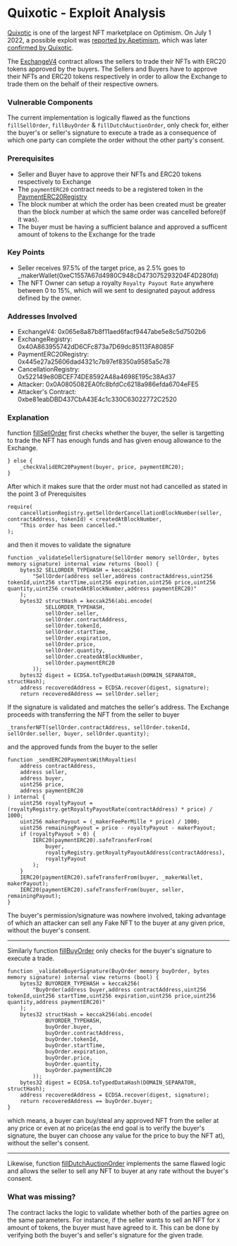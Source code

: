 # Quixotic - Exploit Analysis

[Quixotic](https://quixotic.io/) is one of the largest NFT marketplace on Optimism. On July 1 2022, a possible exploit was [reported by Apetimism](https://twitter.com/apetimism/status/1542743841735749632), which was later [confirmed by Quixotic](https://twitter.com/quixotic_io/status/1542790067130978307).

The [ExchangeV4](https://optimistic.etherscan.io/address/0x065e8a87b8f11aed6facf9447abe5e8c5d7502b6#code) contract allows the sellers to trade their NFTs with ERC20 tokens approved by the buyers. The Sellers and Buyers have to approve their NFTs and ERC20 tokens respectively in order to allow the Exchange to trade them on the behalf of their respective owners.

### Vulnerable Components

The current implementation is logically flawed as the functions `fillSellOrder`, `fillBuyOrder` & `fillDutchAuctionOrder`, only check for, either the buyer's or seller's signature to execute a trade as a consequence of which one party can complete the order without the other party's consent.

### Prerequisites
* Seller and Buyer have to approve their NFTs and ERC20 tokens respectively to Exchange
* The `paymentERC20` contract needs to be a registered token in the [PaymentERC20Registry](https://optimistic.etherscan.io/address/0x445e27a25606dad4321c7b97ef8350a9585a5c78#code) 
* The block number at which the order has been created must be greater than the block number at which the same order was cancelled before(if it was).
* The buyer must be having a sufficient balance and approved a sufficent amount of tokens to the Exchange for the trade

### Key Points
* Seller receives 97.5% of the target price, as 2.5% goes to _makerWallet(0xeC1557A67d4980C948cD473075293204F4D280fd)
* The NFT Owner can setup a royalty `Royalty Payout Rate` anywhere between 0 to 15%, which will we sent to designated payout address defined by the owner.

### Addresses Involved
* ExchangeV4: 0x065e8a87b8f11aed6facf9447abe5e8c5d7502b6
* ExchangeRegistry: 0x40A863955742dD6CFc873a7D69dc85113FA8085F
* PaymentERC20Registry: 0x445e27a25606dad4321c7b97ef8350a9585a5c78
* CancellationRegistry: 0x522149e80BCEF74DE8592A48a4698E195c38Ad37
* Attacker: 0x0A0805082EA0fc8bfdCc6218a986efda6704eFE5
* Attacker's Contract: 0xbe81eabDBD437CbA43E4c1c330C63022772C2520

### Explanation

function [fillSellOrder](https://github.com/razzor-codes/Web3-Graveyard/blob/main/contracts/Quixotic/ExchangeV4.sol#L1630-L1679) first checks whether the buyer, the seller is targetting to trade the NFT has enough funds and has given enoug allowance to the Exchange.

```Solidity
} else {
    _checkValidERC20Payment(buyer, price, paymentERC20);
}
```

After which it makes sure that the order must not had cancelled as stated in the point 3 of Prerequisites

```Solidity
require(
    cancellationRegistry.getSellOrderCancellationBlockNumber(seller, contractAddress, tokenId) < createdAtBlockNumber,
    "This order has been cancelled."
);
```
and then it moves to validate the signature
```Solidity
function _validateSellerSignature(SellOrder memory sellOrder, bytes memory signature) internal view returns (bool) {
    bytes32 SELLORDER_TYPEHASH = keccak256(
        "SellOrder(address seller,address contractAddress,uint256 tokenId,uint256 startTime,uint256 expiration,uint256 price,uint256 quantity,uint256 createdAtBlockNumber,address paymentERC20)"
    );
    bytes32 structHash = keccak256(abi.encode(
            SELLORDER_TYPEHASH,
            sellOrder.seller,
            sellOrder.contractAddress,
            sellOrder.tokenId,
            sellOrder.startTime,
            sellOrder.expiration,
            sellOrder.price,
            sellOrder.quantity,
            sellOrder.createdAtBlockNumber,
            sellOrder.paymentERC20
        ));
    bytes32 digest = ECDSA.toTypedDataHash(DOMAIN_SEPARATOR, structHash);
    address recoveredAddress = ECDSA.recover(digest, signature);
    return recoveredAddress == sellOrder.seller;
```
If the signature is validated and matches the seller's address. The Exchange proceeds with transferring the NFT from the seller to buyer
```Solidity
_transferNFT(sellOrder.contractAddress, sellOrder.tokenId, sellOrder.seller, buyer, sellOrder.quantity);
```

and the approved funds from the buyer to the seller
```Solidity
function _sendERC20PaymentsWithRoyalties(
    address contractAddress,
    address seller,
    address buyer,
    uint256 price,
    address paymentERC20
) internal {
    uint256 royaltyPayout = (royaltyRegistry.getRoyaltyPayoutRate(contractAddress) * price) / 1000;
    uint256 makerPayout = (_makerFeePerMille * price) / 1000;
    uint256 remainingPayout = price - royaltyPayout - makerPayout;
    if (royaltyPayout > 0) {
        IERC20(paymentERC20).safeTransferFrom(
            buyer,
            royaltyRegistry.getRoyaltyPayoutAddress(contractAddress),
            royaltyPayout
        );
    }
    IERC20(paymentERC20).safeTransferFrom(buyer, _makerWallet, makerPayout);
    IERC20(paymentERC20).safeTransferFrom(buyer, seller, remainingPayout);
}
```

The buyer's permission/signature was nowhere involved, taking advantage of which an attacker can sell any Fake NFT to the buyer at any given price, without the buyer's consent.

---

Similarly function [fillBuyOrder](https://github.com/razzor-codes/Web3-Graveyard/blob/main/contracts/Quixotic/ExchangeV4.sol#L1686-L1724) only checks for the buyer's signature to execute a trade.

```Solidity
function _validateBuyerSignature(BuyOrder memory buyOrder, bytes memory signature) internal view returns (bool) {
    bytes32 BUYORDER_TYPEHASH = keccak256(
        "BuyOrder(address buyer,address contractAddress,uint256 tokenId,uint256 startTime,uint256 expiration,uint256 price,uint256 quantity,address paymentERC20)"
    );
    bytes32 structHash = keccak256(abi.encode(
            BUYORDER_TYPEHASH,
            buyOrder.buyer,
            buyOrder.contractAddress,
            buyOrder.tokenId,
            buyOrder.startTime,
            buyOrder.expiration,
            buyOrder.price,
            buyOrder.quantity,
            buyOrder.paymentERC20
        ));
    bytes32 digest = ECDSA.toTypedDataHash(DOMAIN_SEPARATOR, structHash);
    address recoveredAddress = ECDSA.recover(digest, signature);
    return recoveredAddress == buyOrder.buyer;
}
```
which means, a buyer can buy/steal any approved NFT from the seller at any price or even at no price(as the end goal is to verify the buyer's signature, the buyer can choose any value for the price to buy the NFT at), without the seller's consent. 

---

Likewise, function [fillDutchAuctionOrder](https://github.com/razzor-codes/Web3-Graveyard/blob/main/contracts/Quixotic/ExchangeV4.sol#L1732-L1767) implements the same flawed logic and allows the seller to sell any NFT to buyer at any rate without the buyer's consent.

### What was missing?

The contract lacks the logic to validate whether both of the parties agree on the same parameters. For instance, if the seller wants to sell an NFT for `X` amount of tokens, the buyer must have agreed to it. This can be done by verifying both the buyer's and seller's signature for the given trade. 